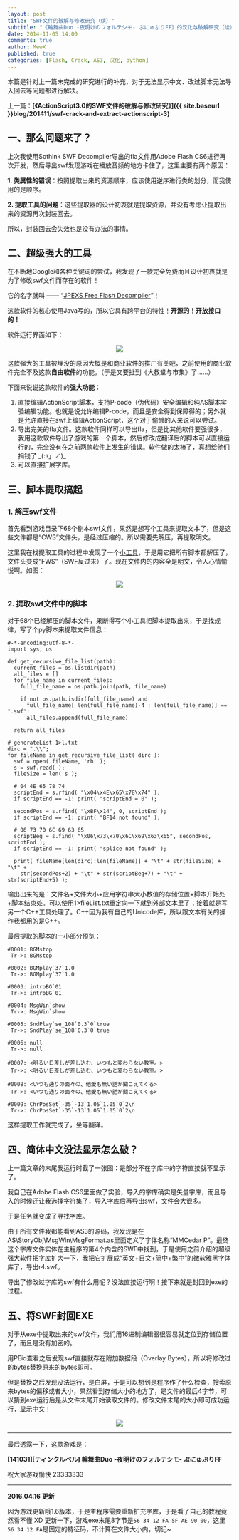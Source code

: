```yaml
---
layout: post
title: "SWF文件的破解与修改研究（续）"
subtitle: "《輪舞曲Duo -夜明けのフォルテシモ- ぷにゅぷりFF》的汉化与破解研究（续）"
date: 2014-11-05 14:00
comments: true
author: MewX
published: true
categories: [Flash, Crack, AS3, 汉化, python]
---
```


本篇是针对上一篇未完成的研究进行的补充，对于无法显示中文、改过脚本无法导入回去等问题都进行解决。

上一篇：**[《ActionScript3.0的SWF文件的破解与修改研究》]({{ site.baseurl }}blog/201411/swf-crack-and-extract-actionscript-3)**

## 一、那么问题来了？

上次我使用Sothink SWF Decompiler导出的fla文件用Adobe Flash CS6进行再次开发，然后导出swf发现游戏在播放音频的地方卡住了，这里主要有两个原因：

**1. 类属性的错误**：按照提取出来的资源顺序，应该使用逆序进行类的划分，而我使用的是顺序。

**2. 提取工具的问题**：这些提取器的设计初衷就是提取资源，并没有考虑让提取出来的资源再次封装回去。

所以，封装回去会失效也是没有办法的事情。

## 二、超级强大的工具

在不断地Google和各种关键词的尝试，我发现了一款完全免费而且设计初衷就是为了修改swf文件而存在的软件！

它的名字就叫 —— “[JPEXS Free Flash Decompiler](http://www.free-decompiler.com/flash/)”！

这款软件的核心使用Java写的，所以它具有跨平台的特性！**开源的！开放接口的！**

软件运行界面如下：

<center><a href="{{ site.cdn }}imgs/201411/09-jpexs-free-flash-decompiler.png" target="_blank"><img src="{{ site.cdn }}imgs/201411/09-jpexs-free-flash-decompiler.png" style="max-width:100%;"/></a></center>

这款强大的工具被埋没的原因大概是和商业软件的推广有关吧，之前使用的商业软件完全不及这款**自由软件**的功能。（于是又要扯到《大教堂与市集》了……）

下面来说说这款软件的**强大功能**：

1. 直接编辑ActionScript脚本，支持P-code（伪代码）安全编辑和纯AS脚本实验编辑功能。也就是说允许编辑P-code，而且是安全得到保障得的；另外就是允许直接在swf上编辑ActionScript，这个对于偷懒的人来说可以尝试。
2. 导出完美的fla文件。这款软件同样可以导出fla，但是比其他软件要强很多，我用这款软件导出了游戏的第一个脚本，然后修改成翻译后的脚本可以直接运行的，完全没有在之前两款软件上发生的错误。软件做的太棒了，真想给他们捐钱了 \_(:з」∠)\_
3. 可以直接扩展字库。

## 三、脚本提取搞起

### 1. 解压swf文件

首先看到游戏目录下68个剧本swf文件，果然是想写个工具来提取文本了，但是这些文件都是“CWS”文件头，是经过压缩的。所以需要先解压，再提取明文。

这里我在找提取工具的过程中发现了一个[小工具](http://hp.vector.co.jp/authors/VA020429/ffmpeg/swf_comp.html)，于是用它把所有脚本都解压了，文件头变成“FWS”（SWF反过来）了。现在文件内的内容全是明文，令人心情愉悦啊。如图：

<center><a href="{{ site.cdn }}imgs/201411/10-raw-content.png" target="_blank"><img src="{{ site.cdn }}imgs/201411/10-raw-content.png" style="max-width:100%;"/></a></center>

### 2. 提取swf文件中的脚本

对于68个已经解压的脚本文件，果断得写个小工具把脚本提取出来，于是找规律，写了个py脚本来提取文件信息：

    #-*-encoding:utf-8-*-
    import sys, os

    def get_recursive_file_list(path):
      current_files = os.listdir(path)
      all_files = []
      for file_name in current_files:
        full_file_name = os.path.join(path, file_name)

        if not os.path.isdir(full_file_name) and
          full_file_name[ len(full_file_name)-4 : len(full_file_name)] == ".swf":
          all_files.append(full_file_name)

      return all_files

    # generateList 1>l.txt
    dirc = ".\\";
    for fileName in get_recursive_file_list( dirc ):
      swf = open( fileName, 'rb' );
      s = swf.read( );
      fileSize = len( s );

      # 04 4E 65 78 74
      scriptEnd = s.rfind( "\x04\x4E\x65\x78\x74" );
      if scriptEnd == -1: print( "scriptEnd = 0" );

      secondPos = s.rfind( "\xBF\x14", 0, scriptEnd );
      if scriptEnd == -1: print( "BF14 not found" );

      # 06 73 70 6C 69 63 65
      scriptBeg = s.find( "\x06\x73\x70\x6C\x69\x63\x65", secondPos, scriptEnd );
      if scriptEnd == -1: print( "splice not found" );

      print( fileName[len(dirc):len(fileName)] + "\t" + str(fileSize) + "\t" +
        str(secondPos+2) + "\t" + str(scriptBeg+7) + "\t" + str(scriptEnd+5) );

输出出来的是：文件名+文件大小+应用字符串大小数值的存储位置+脚本开始处+脚本结束处。可以使用1>fileList.txt重定向一下就到外部文本里了；接着就是写另一个C++工具处理了。C++因为我有自己的Unicode库，所以跟文本有关的操作我都用的是C++。

最后提取的脚本的一小部分预览：

    #0001: BGMstop
     Tr->: BGMstop

    #0002: BGMplay`37`1.0
     Tr->: BGMplay`37`1.0

    #0003: introBG`01
     Tr->: introBG`01

    #0004: MsgWin`show
     Tr->: MsgWin`show

    #0005: SndPlay`se_108`0.3`0`true
     Tr->: SndPlay`se_108`0.3`0`true

    #0006: null
     Tr->: null

    #0007: <明るい日差しが差し込む、いつもと変わらない教室。>
     Tr->: <明るい日差しが差し込む、いつもと変わらない教室。>

    #0008: <いつも通りの面々の、他愛も無い話が聞こえてくる>
     Tr->: <いつも通りの面々の、他愛も無い話が聞こえてくる>

    #0009: ChrPosSet`-35`-13`1.05`1.05`0`2\n
     Tr->: ChrPosSet`-35`-13`1.05`1.05`0`2\n

这样提取工作就完成了，坐等翻译。

## 四、简体中文没法显示怎么破？

上一篇文章的末尾我运行时截了一张图：是部分不在字库中的字符直接就不显示了。

我自己在Adobe Flash CS6里面做了实验，导入的字库确实是矢量字库，而且导入的时候还让我选择字符集了，导入字库后再导出swf，文件会大很多。

于是任务就变成了寻找字库。

由于所有文件我都能看到AS3的源码，我发现是在AS\\StoryObj\\MsgWin\\MsgFormat.as里面定义了字体名称“MMCedar P”。最终这个字库文件实体在主程序的第4个内含的SWF中找到，于是使用之前介绍的超级强大软件把字库扩大一下，我把它扩展成“英文+日文+简中+繁中”的微软雅黑字体库了，导出r4.swf。

导出了修改过字库的swf有什么用呢？没法直接运行啊！接下来就是封回到exe的过程。

## 五、将SWF封回EXE

对于从exe中提取出来的swf文件，我们用16进制编辑器很容易就定位到存储位置了，而且是没有加密的。

用PEid查看之后发现swf直接就存在附加数据段（Overlay Bytes），所以将修改过的bytes替换原来的bytes即可。

但是替换之后发现没法运行，是白屏，于是可以想到是程序作了什么检查，搜索原来bytes的偏移或者大小，果然看到存储大小的地方了，是文件的最后4字节，可以猜到exe运行后是从文件末尾开始读取文件的。修改文件末尾的大小即可成功运行，显示中文！

<center><img src="{{ site.cdn }}imgs/201411/11-game-support-chinese.png" style="max-width:100%;"/></center>

----

最后透露一下，这款游戏是：

**[141031][ティンクルベル] 輪舞曲Duo -夜明けのフォルテシモ- ぷにゅぷりFF**

祝大家游戏愉快 23333333

----

**2016.04.16 更新**

因为游戏更新哦1.6版本，于是主程序需要重新扩充字库，于是看了自己的教程竟然看不懂 XD 更新一下，游戏exe末尾8字节是`56 34 12 FA 5F AE 90 00`，这里`56 34 12 FA`是固定的特征码，不计算在文件大小内，切记~
